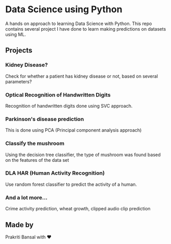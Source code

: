 # Data Science using Python

A hands on approach to learning Data Science with Python. This repo contains several project I have done to learn making predictions on datasets using ML.

## Projects 
###  Kidney Disease?
Check for whether a patient has kidney disease or not, based on several parameters?
### Optical Recognition of Handwritten Digits 
Recognition of handwritten digits done using SVC approach. 
### Parkinson's disease prediction
This is done using PCA (Principal component analysis approach)
### Classify the mushroom
Using the decision tree classifier, the type of mushroom was found based on the features of the data set 
### DLA HAR (Human Activity Recognition)
Use random forest classifier to predict the activity of a human. 

### And a lot more...
Crime activity prediction, wheat growth, clipped audio clip prediction

## Made by 
Prakriti Bansal with :heart:
